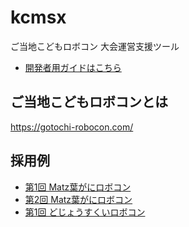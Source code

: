 # kcmsx
ご当地こどもロボコン 大会運営支援ツール

- [開発者用ガイドはこちら](./docs/development.md)
<!-- - [ユーザーマニュアルはこちら]() -->

## ご当地こどもロボコンとは
https://gotochi-robocon.com/

## 採用例
- [第1回 Matz葉がにロボコン](https://www.shimane-oss.org/kani-robo/archives/1st/)
- [第2回 Matz葉がにロボコン](https://www.shimane-oss.org/kani-robo/archives/2nd/)
- [第1回 どじょうすくいロボコン](https://www.city.yasugi.shimane.jp/kurashi/gomi/others/hozen/dojousukui_robokon.html)
